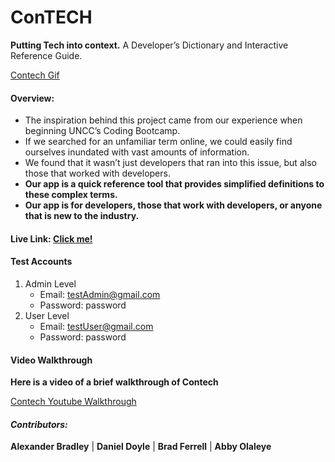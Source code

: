 # ConTECH
__Putting Tech into context.__ A Developer’s Dictionary and Interactive Reference Guide.

[Contech Gif](./contech.gif)

#### Overview:
* The inspiration behind this project came from our experience when beginning UNCC’s Coding Bootcamp. 
* If we searched for an unfamiliar term online, we could easily find ourselves inundated with vast amounts of information.
* We found that it wasn’t just developers that ran into this issue, but also those that worked with developers.
* __Our app is a quick reference tool that provides simplified definitions to these complex terms.__
* __Our app is for developers, those that work with developers, or anyone that is new to the industry.__

#### Live Link: [Click me!](https://contech-app.herokuapp.com/)

#### Test Accounts 

1. Admin Level
    * Email: testAdmin@gmail.com
    * Password: password
1. User Level
    * Email: testUser@gmail.com
    * Password: password

#### Video Walkthrough

__Here is a video of a brief walkthrough of Contech__

[Contech Youtube Walkthrough]()

#### _Contributors:_ 
__Alexander Bradley__ | __Daniel Doyle__ | __Brad Ferrell__ | __Abby Olaleye__